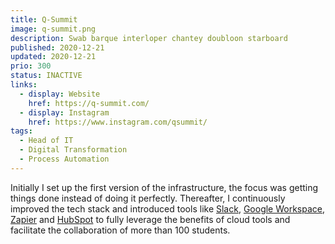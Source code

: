 ```yaml
---
title: Q-Summit
image: q-summit.png
description: Swab barque interloper chantey doubloon starboard
published: 2020-12-21
updated: 2020-12-21
prio: 300
status: INACTIVE
links:
  - display: Website
    href: https://q-summit.com/
  - display: Instagram
    href: https://www.instagram.com/qsummit/
tags:
  - Head of IT
  - Digital Transformation
  - Process Automation
---
```


Initially I set up the first version of the infrastructure, the focus was getting things done instead of doing it perfectly. Thereafter, I continuously improved the tech stack and introduced tools like [Slack](https://slack.com/), [Google Workspace](https://workspace.google.com/), [Zapier](https://zapier.com/) and [HubSpot](https://www.hubspot.com/) to fully leverage the benefits of cloud tools and facilitate the collaboration of more than 100 students.
